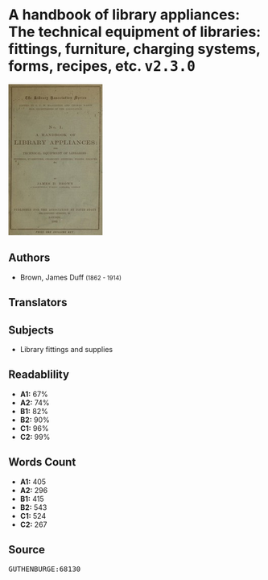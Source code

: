 # A handbook of library appliances: The technical equipment of libraries: fittings, furniture, charging systems, forms, recipes, etc. <kbd>v2.3.0</kbd>

![](./cover.medium.jpg "")

## Authors


 - Brown, James Duff <small>(1862 - 1914)</small>

## Translators



## Subjects


 - Library fittings and supplies

## Readablility


 - **A1:** 67%
 - **A2:** 74%
 - **B1:** 82%
 - **B2:** 90%
 - **C1:** 96%
 - **C2:** 99%

## Words Count


 - **A1:** 405
 - **A2:** 296
 - **B1:** 415
 - **B2:** 543
 - **C1:** 524
 - **C2:** 267

## Source


<kbd>GUTHENBURGE:68130</kbd>
